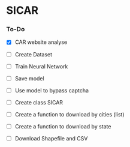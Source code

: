 # SICAR

### To-Do

- [x] CAR website analyse
- [ ] Create Dataset
- [ ] Train Neural Network
- [ ] Save model
- [ ] Use model to bypass captcha
- [ ] Create class SICAR
- [ ] Create a function to download by cities (list)
- [ ] Create a function to download by state
- [ ] Download Shapefile and CSV
  